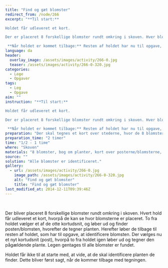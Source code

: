 ```yaml
---
title: "Find og gæt blomster"
redirect_from: /node/266
excerpt: "**Til start:**

Holdet får udleveret et kort.

Der er placeret 8 forskellige blomster rundt omkring i skoven. Hver blomst er markeret på kortet. To fra holdet har til opgave at vælge en af posterne/blomsterne, løbe ud og finde den og derefter tegne den. Herefter løber de tilbage til holdet.

 **Når holdet er kommet tilbage:** Resten af holdet har nu til opgave, at identificere planten, ved at kigge i en bog med forskellige billeder af planter/blomster. Gentag fra start, ved at lade to fra holdet løbe ud i skoven og finde en ny plante. Dette gøres til alle blomster er fundet og identificeret."
language: da
header:
  overlay_image: /assets/images/activity/266-0.jpg
  teaser: /assets/images/activity/266-0-320.jpg
categories: 
  - Lege
  - Opgaver
tags: 
  - Leg
  - Opgave
aim: ""
instruction: "**Til start:**

Holdet får udleveret et kort.

Der er placeret 8 forskellige blomster rundt omkring i skoven. Hver blomst er markeret på kortet. To fra holdet har til opgave at vælge en af posterne/blomsterne, løbe ud og finde den og derefter tegne den. Herefter løber de tilbage til holdet.

 **Når holdet er kommet tilbage:** Resten af holdet har nu til opgave, at identificere planten, ved at kigge i en bog med forskellige billeder af planter/blomster. Gentag fra start, ved at lade to fra holdet løbe ud i skoven og finde en ny plante. Dette gøres til alle blomster er fundet og identificeret."
preparation: "Der skal tegnes et kort over stederne, hvor de 8 blomster er placeret. Derefter skal disse sættes ud forskellige steder i skoven. Desuden skal der findes en bog om planter.  "
preparation_time: "2 timer"
time: "1/2 - 1 time"
where: "Skoven"
materials: "8 blomster, bog om planter, kort over posterne/blomsterne, papir og blyant."
source: ""
solution: "Alle blomster er identificeret."
gallery:
  - url: /assets/images/activity/266-0.jpg
    image_path: /assets/images/activity/266-0-320.jpg
    alt: "Find og gæt blomster"
    title: "Find og gæt blomster"
last_modified_at: 2014-12-11T09:39:46Z
---
```

​

Der bliver placeret 8 forskellige blomster rundt omkring i skoven. Hvert hold får udleveret et kort, hvorpå de kan se hvor blomsterne er placeret. To fra holdet vælger et af de otte kortudsnit, og løber ud og finder posten/blomsten, hvorefter de tegner planten. Herefter løber de tilbage til resten af holdet, som har til opgave, at identificere blomsten. Der vælges nu et nyt kortudsnit (post), hvorpå to fra holdet igen løber ud og tegner den pågældende plante. Legen gentages til alle blomster er fundet.

Holdet får ikke til at starte med, at vide, at de skal identificere planten de finder. Dette bliver først sagt, når de kommer tilbage med tegningen.
